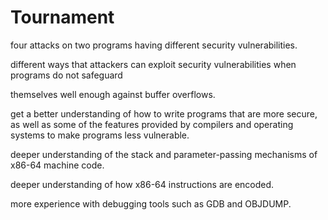 # Tournament
four attacks on two programs having different security vulnerabilities.


  different ways that attackers can exploit security vulnerabilities when programs do not safeguard

  
themselves well enough against buffer overflows.


 get a better understanding of how to write programs that are more secure, as well as
some of the features provided by compilers and operating systems to make programs less vulnerable.


 deeper understanding of the stack and parameter-passing mechanisms of x86-64 machine code.

 
 deeper understanding of how x86-64 instructions are encoded.

 
 more experience with debugging tools such as GDB and OBJDUMP.
